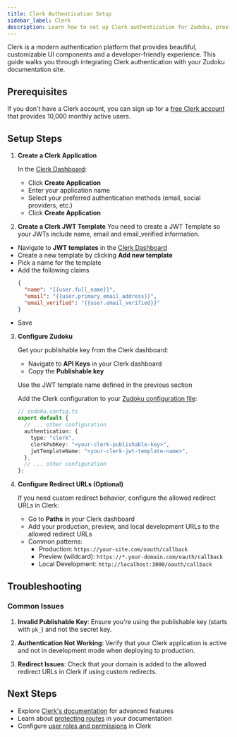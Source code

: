 ```yaml
---
title: Clerk Authentication Setup
sidebar_label: Clerk
description: Learn how to set up Clerk authentication for Zudoku, providing a seamless authentication experience with modern UI components and extensive customization options.
---
```


Clerk is a modern authentication platform that provides beautiful, customizable UI components and a developer-friendly experience. This guide walks you through integrating Clerk authentication with your Zudoku documentation site.

## Prerequisites

If you don't have a Clerk account, you can sign up for a [free Clerk account](https://clerk.com/) that provides 10,000 monthly active users.

## Setup Steps

<Stepper>

1. **Create a Clerk Application**

   In the [Clerk Dashboard](https://dashboard.clerk.com/):
   - Click **Create Application**
   - Enter your application name
   - Select your preferred authentication methods (email, social providers, etc.)
   - Click **Create Application**

2. **Create a Clerk JWT Template** You need to create a JWT Template so your JWTs include name, email and email_verified information.

- Navigate to **JWT templates** in the [Clerk Dashboard](https://dashboard.clerk.com/)
- Create a new template by clicking **Add new template**
- Pick a name for the template
- Add the following claims
  ```json
  {
    "name": "{{user.full_name}}",
    "email": "{{user.primary_email_address}}",
    "email_verified": "{{user.email_verified}}"
  }
  ```
- Save

3. **Configure Zudoku**

   Get your publishable key from the Clerk dashboard:
   - Navigate to **API Keys** in your Clerk dashboard
   - Copy the **Publishable key**

   Use the JWT template name defined in the previous section

   Add the Clerk configuration to your [Zudoku configuration file](./overview.md):

   ```typescript
   // zudoku.config.ts
   export default {
     // ... other configuration
     authentication: {
       type: "clerk",
       clerkPubKey: "<your-clerk-publishable-key>",
       jwtTemplateName: "<your-clerk-jwt-template-name>",
     },
     // ... other configuration
   };
   ```

4. **Configure Redirect URLs (Optional)**

   If you need custom redirect behavior, configure the allowed redirect URLs in Clerk:
   - Go to **Paths** in your Clerk dashboard
   - Add your production, preview, and local development URLs to the allowed redirect URLs
   - Common patterns:
     - Production: `https://your-site.com/oauth/callback`
     - Preview (wildcard): `https://*.your-domain.com/oauth/callback`
     - Local Development: `http://localhost:3000/oauth/callback`

</Stepper>

## Troubleshooting

### Common Issues

1. **Invalid Publishable Key**: Ensure you're using the publishable key (starts with `pk_`) and not the secret key.

2. **Authentication Not Working**: Verify that your Clerk application is active and not in development mode when deploying to production.

3. **Redirect Issues**: Check that your domain is added to the allowed redirect URLs in Clerk if using custom redirects.

## Next Steps

- Explore [Clerk's documentation](https://clerk.com/docs) for advanced features
- Learn about [protecting routes](./authentication.md#protected-routes) in your documentation
- Configure [user roles and permissions](https://clerk.com/docs/users/roles-permissions) in Clerk
